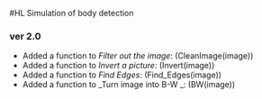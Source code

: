 #HL Simulation of body detection

### ver 2.0
- Added a function to _Filter out the image_:  (CleanImage(image))
- Added a function to _Invert a picture_: (Invert(image))
- Added a function to _Find Edges_: (Find_Edges(image))
- Added a function to _Turn image into B-W _: (BW(image))
